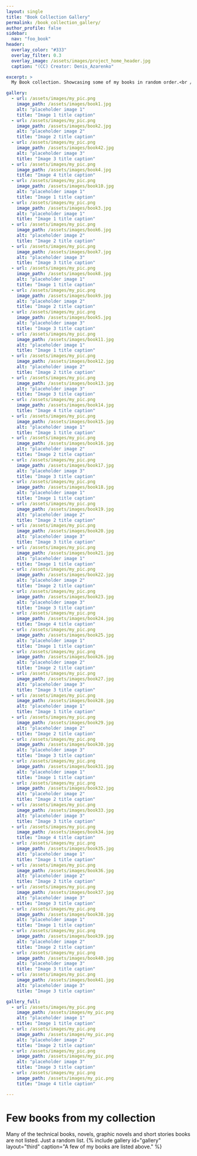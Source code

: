 ```yaml
---
layout: single
title: "Book Collection Gallery"
permalink: /book_collection_gallery/
author_profile: false
sidebar:
  nav: "foo_book"
header:
  overlay_color: "#333"
  overlay_filter: 0.3
  overlay_image: /assets/images/project_home_header.jpg
  caption: "(CC) Creator: Denis_Azarenko"

excerpt: >
  My Book collection. Showcasing some of my books in random order.<br />

gallery:
  - url: /assets/images/my_pic.png
    image_path: /assets/images/book1.jpg
    alt: "placeholder image 1"
    title: "Image 1 title caption"
  - url: /assets/images/my_pic.png
    image_path: /assets/images/book2.jpg
    alt: "placeholder image 2"
    title: "Image 2 title caption"
  - url: /assets/images/my_pic.png
    image_path: /assets/images/book42.jpg
    alt: "placeholder image 3"
    title: "Image 3 title caption"
  - url: /assets/images/my_pic.png
    image_path: /assets/images/book4.jpg
    title: "Image 4 title caption"
  - url: /assets/images/my_pic.png
    image_path: /assets/images/book10.jpg
    alt: "placeholder image 1"
    title: "Image 1 title caption"
  - url: /assets/images/my_pic.png
    image_path: /assets/images/book3.jpg
    alt: "placeholder image 1"
    title: "Image 1 title caption"
  - url: /assets/images/my_pic.png
    image_path: /assets/images/book6.jpg
    alt: "placeholder image 2"
    title: "Image 2 title caption"
  - url: /assets/images/my_pic.png
    image_path: /assets/images/book7.jpg
    alt: "placeholder image 3"
    title: "Image 3 title caption"
  - url: /assets/images/my_pic.png
    image_path: /assets/images/book8.jpg
    alt: "placeholder image 1"
    title: "Image 1 title caption"
  - url: /assets/images/my_pic.png
    image_path: /assets/images/book9.jpg
    alt: "placeholder image 2"
    title: "Image 2 title caption"
  - url: /assets/images/my_pic.png
    image_path: /assets/images/book5.jpg
    alt: "placeholder image 3"
    title: "Image 3 title caption"
  - url: /assets/images/my_pic.png
    image_path: /assets/images/book11.jpg
    alt: "placeholder image 1"
    title: "Image 1 title caption"
  - url: /assets/images/my_pic.png
    image_path: /assets/images/book12.jpg
    alt: "placeholder image 2"
    title: "Image 2 title caption"
  - url: /assets/images/my_pic.png
    image_path: /assets/images/book13.jpg
    alt: "placeholder image 3"
    title: "Image 3 title caption"
  - url: /assets/images/my_pic.png
    image_path: /assets/images/book14.jpg
    title: "Image 4 title caption"
  - url: /assets/images/my_pic.png
    image_path: /assets/images/book15.jpg
    alt: "placeholder image 1"
    title: "Image 1 title caption"
  - url: /assets/images/my_pic.png
    image_path: /assets/images/book16.jpg
    alt: "placeholder image 2"
    title: "Image 2 title caption"
  - url: /assets/images/my_pic.png
    image_path: /assets/images/book17.jpg
    alt: "placeholder image 3"
    title: "Image 3 title caption"
  - url: /assets/images/my_pic.png
    image_path: /assets/images/book18.jpg
    alt: "placeholder image 1"
    title: "Image 1 title caption"
  - url: /assets/images/my_pic.png
    image_path: /assets/images/book19.jpg
    alt: "placeholder image 2"
    title: "Image 2 title caption"
  - url: /assets/images/my_pic.png
    image_path: /assets/images/book20.jpg
    alt: "placeholder image 3"
    title: "Image 3 title caption"
  - url: /assets/images/my_pic.png
    image_path: /assets/images/book21.jpg
    alt: "placeholder image 1"
    title: "Image 1 title caption"
  - url: /assets/images/my_pic.png
    image_path: /assets/images/book22.jpg
    alt: "placeholder image 2"
    title: "Image 2 title caption"
  - url: /assets/images/my_pic.png
    image_path: /assets/images/book23.jpg
    alt: "placeholder image 3"
    title: "Image 3 title caption"
  - url: /assets/images/my_pic.png
    image_path: /assets/images/book24.jpg
    title: "Image 4 title caption"
  - url: /assets/images/my_pic.png
    image_path: /assets/images/book25.jpg
    alt: "placeholder image 1"
    title: "Image 1 title caption"
  - url: /assets/images/my_pic.png
    image_path: /assets/images/book26.jpg
    alt: "placeholder image 2"
    title: "Image 2 title caption"
  - url: /assets/images/my_pic.png
    image_path: /assets/images/book27.jpg
    alt: "placeholder image 3"
    title: "Image 3 title caption"
  - url: /assets/images/my_pic.png
    image_path: /assets/images/book28.jpg
    alt: "placeholder image 1"
    title: "Image 1 title caption"
  - url: /assets/images/my_pic.png
    image_path: /assets/images/book29.jpg
    alt: "placeholder image 2"
    title: "Image 2 title caption"
  - url: /assets/images/my_pic.png
    image_path: /assets/images/book30.jpg
    alt: "placeholder image 3"
    title: "Image 3 title caption"
  - url: /assets/images/my_pic.png
    image_path: /assets/images/book31.jpg
    alt: "placeholder image 1"
    title: "Image 1 title caption"
  - url: /assets/images/my_pic.png
    image_path: /assets/images/book32.jpg
    alt: "placeholder image 2"
    title: "Image 2 title caption"
  - url: /assets/images/my_pic.png
    image_path: /assets/images/book33.jpg
    alt: "placeholder image 3"
    title: "Image 3 title caption"
  - url: /assets/images/my_pic.png
    image_path: /assets/images/book34.jpg
    title: "Image 4 title caption"
  - url: /assets/images/my_pic.png
    image_path: /assets/images/book35.jpg
    alt: "placeholder image 1"
    title: "Image 1 title caption"
  - url: /assets/images/my_pic.png
    image_path: /assets/images/book36.jpg
    alt: "placeholder image 2"
    title: "Image 2 title caption"
  - url: /assets/images/my_pic.png
    image_path: /assets/images/book37.jpg
    alt: "placeholder image 3"
    title: "Image 3 title caption"
  - url: /assets/images/my_pic.png
    image_path: /assets/images/book38.jpg
    alt: "placeholder image 1"
    title: "Image 1 title caption"
  - url: /assets/images/my_pic.png
    image_path: /assets/images/book39.jpg
    alt: "placeholder image 2"
    title: "Image 2 title caption"
  - url: /assets/images/my_pic.png
    image_path: /assets/images/book40.jpg
    alt: "placeholder image 3"
    title: "Image 3 title caption"
  - url: /assets/images/my_pic.png
    image_path: /assets/images/book41.jpg
    alt: "placeholder image 3"
    title: "Image 3 title caption"

gallery_full:
  - url: /assets/images/my_pic.png
    image_path: /assets/images/my_pic.png
    alt: "placeholder image 1"
    title: "Image 1 title caption"
  - url: /assets/images/my_pic.png
    image_path: /assets/images/my_pic.png
    alt: "placeholder image 2"
    title: "Image 2 title caption"
  - url: /assets/images/my_pic.png
    image_path: /assets/images/my_pic.png
    alt: "placeholder image 3"
    title: "Image 3 title caption"
  - url: /assets/images/my_pic.png
    image_path: /assets/images/my_pic.png
    title: "Image 4 title caption"

---
```

# Few books from my collection
Many of the technical books, novels, graphic novels and short stories books are not listed. Just a random list. 
{% include gallery id="gallery" layout="third" caption="A few of my books are listed above." %}

